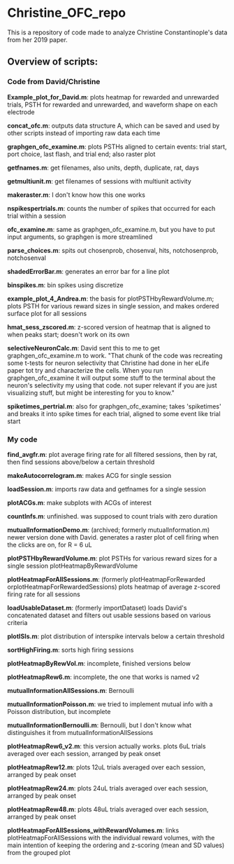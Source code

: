 # Christine_OFC_repo

This is a repository of code made to analyze Christine Constantinople's data from her 2019 paper.

## Overview of scripts:
### Code from David/Christine
**Example_plot_for_David.m**: plots heatmap for rewarded and unrewarded trials, PSTH for rewarded and unrewarded, and waveform shape on each electrode

**concat_ofc.m**: outputs data structure A, which can be saved and used by other scripts instead of importing raw data each time

**graphgen_ofc_examine.m**: plots PSTHs aligned to certain events: trial start, port choice, last flash, and trial end; also raster plot

**getfnames.m**: get filenames, also units, depth, duplicate, rat, days

**getmultiunit.m**: get filenames of sessions with multiunit activity

**makeraster.m**: I don't know how this one works

**nspikespertrials.m**: counts the number of spikes that occurred for each trial within a session

**ofc_examine.m**: same as graphgen_ofc_examine.m, but you have to put input arguments, so graphgen is more streamlined

**parse_choices.m**: spits out chosenprob, chosenval, hits, notchosenprob,  notchosenval

**shadedErrorBar.m**: generates an error bar for a line plot

**binspikes.m**: bin spikes using discretize

**example_plot_4_Andrea.m**: the basis for plotPSTHbyRewardVolume.m; plots PSTH for various reward sizes in single session, and makes ordered surface plot for all sessions

**hmat_sess_zscored.m**: z-scored version of heatmap that is aligned to when peaks start; doesn't work on its own

**selectiveNeuronCalc.m**: David sent this to me to get graphgen_ofc_examine.m to work. "That chunk of the code was recreating some t-tests for neuron selectivity that Christine had done in her eLife paper tot try and characterize the cells. When you run graphgen_ofc_examine it will output some stuff to the terminal about the neuron's selectivity my using that code. not super relevant if you are just visualizing stuff, but might be interesting for you to know."

**spiketimes_pertrial.m**: also for graphgen_ofc_examine; takes 'spiketimes' and breaks it into spike times for each trial, aligned to some event like trial start

### My code
**find_avgfr.m**: plot average firing rate for all filtered sessions, then by rat, then find sessions above/below a certain threshold

**makeAutocorrelogram.m**: makes ACG for single session

**loadSession.m**: imports raw data and getfnames for a single session

**plotACGs.m**: make subplots with ACGs of interest

**countInfs.m**: unfinished. was supposed to count trials with zero duration

**mutualInformationDemo.m**: (archived; formerly mutualInformation.m) newer version done with David. generates a raster plot of cell firing when the clicks are on, for R = 6 uL

**plotPSTHbyRewardVolume.m**: plot PSTHs for various reward sizes for a single session
plotHeatmapByRewardVolume

**plotHeatmapForAllSessions.m**: (formerly plotHeatmapForRewarded orplotHeatmapForRewardedSessions) plots heatmap of average z-scored firing rate for all sessions

**loadUsableDataset.m**: (formerly importDataset) loads David's concatenated dataset and filters out usable sessions based on various criteria

**plotISIs.m**: plot distribution of interspike intervals below a certain threshold

**sortHighFiring.m**: sorts high firing sessions

**plotHeatmapByRewVol.m**: incomplete, finished versions below

**plotHeatmapRew6.m**: incomplete, the one that works is named v2

**mutualInformationAllSessions.m**: Bernoulli

**mutualInformationPoisson.m**: we tried to implement mutual info with a Poisson distribution, but incomplete

**mutualInformationBernoulli.m**: Bernoulli, but I don't know what distinguishes it from mutualInformationAllSessions

**plotHeatmapRew6_v2.m**: this version actually works. plots 6uL trials averaged over each session, arranged by peak onset

**plotHeatmapRew12.m**: plots 12uL trials averaged over each session, arranged by peak onset

**plotHeatmapRew24.m**: plots 24uL trials averaged over each session, arranged by peak onset

**plotHeatmapRew48.m**: plots 48uL trials averaged over each session, arranged by peak onset

**plotHeatmapForAllSessions_withRewardVolumes.m**: links plotHeatmapForAllSessions with the individual reward volumes, with the main intention of keeping the ordering and z-scoring (mean and SD values) from the grouped plot
